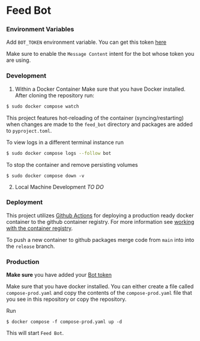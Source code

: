 # Feed Bot

### Environment Variables

Add `BOT_TOKEN` environment variable. You can get this token [here](https://discord.com/developers/applications/1198387310014767104/information)


Make sure to enable the `Message Content` intent for the bot whose token you are using.

### Development

1. Within a Docker Container
Make sure that you have Docker installed. After cloning the repository run:
```bash
$ sudo docker compose watch
```

This project features hot-reloading of the container (syncing/restarting) when changes are made to the `feed_bot` directory and packages are added to `pyproject.toml`.

To view logs in a different terminal instance run
```bash
$ sudo docker compose logs --follow bot
```

To stop the container and remove persisting volumes
```
$ sudo docker compose down -v
```

2. Local Machine Development
*TO DO*
### Deployment

This project utilizes [Github Actions](https://docs.github.com/en/packages/managing-github-packages-using-github-actions-workflows/publishing-and-installing-a-package-with-github-actions#publishing-a-package-using-an-action) for deploying a production ready docker container to the github container registry. For more information see [working with the container registry](https://docs.github.com/en/packages/working-with-a-github-packages-registry/working-with-the-container-registry).

To push a new container to github packages merge code from `main` into into the `release` branch.

### Production

**Make sure** you have added your [Bot token](#environment-variables)

Make sure that you have docker installed. You can either create a file called `compose-prod.yaml` and copy the contents of the `compose-prod.yaml` file that you see in this repository or copy the repository.

Run
```
$ docker compose -f compose-prod.yaml up -d
```
This will start `Feed Bot`.
